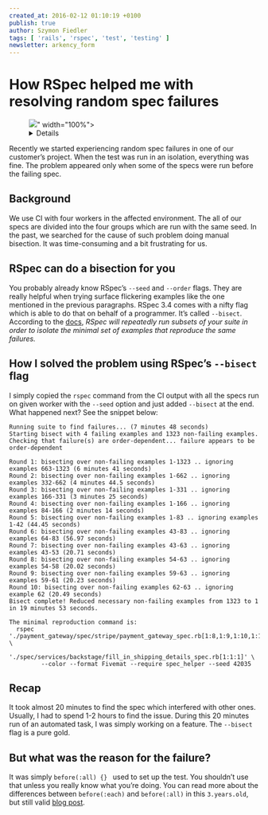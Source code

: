 ```yaml
---
created_at: 2016-02-12 01:10:19 +0100
publish: true
author: Szymon Fiedler
tags: [ 'rails', 'rspec', 'test', 'testing' ]
newsletter: arkency_form
---
```


# How RSpec helped me with resolving random spec failures

<p>
  <figure>
    <img src="<%= src_fit("how-rspec-helped-me-with-resolving-randoms-spec-failures/header.jpg") %>" width="100%">
    <details>
      <a href="https://flic.kr/p/dZEH5s">Photo</a> available thanks to the courtesy of
      <a href="https://www.flickr.com/photos/mkoneeye/">Robert Kash</a>.
      <a href="https://creativecommons.org/licenses/by/2.0/">CC BY 2.0</a>
    </details>
  </figure>
</p>

Recently we started experiencing random spec failures in one of our customer’s project. When the test was run in an isolation, everything was fine. The problem appeared only when some of the specs were run before the failing spec.

<!-- more -->

## Background
We use CI with four workers in the affected environment. The all of our specs are divided into the four groups which are run with the same seed. In the past, we searched for the cause of such problem doing manual bisection. It was time-consuming and a bit frustrating for us.

## RSpec can do a bisection for you
You probably already know RSpec’s `--seed` and `--order` flags. They are really helpful when trying surface flickering examples like the one mentioned in the previous paragraphs.
RSpec 3.4 comes with a nifty flag which is able to do that on behalf of a programmer. It’s called `--bisect`. According to the [docs](https://relishapp.com/rspec/rspec-core/docs/command-line/bisect), _RSpec will repeatedly run subsets of your suite in order to isolate the minimal set of examples that reproduce the same failures._

## How I solved the problem using RSpec’s `--bisect` flag
I simply copied the `rspec` command from the CI output with all the specs run on given worker with the `--seed` option and just added `--bisect` at the end. What happened next? See the snippet below:

    Running suite to find failures... (7 minutes 48 seconds)
    Starting bisect with 4 failing examples and 1323 non-failing examples.
    Checking that failure(s) are order-dependent... failure appears to be order-dependent

    Round 1: bisecting over non-failing examples 1-1323 .. ignoring examples 663-1323 (6 minutes 41 seconds)
    Round 2: bisecting over non-failing examples 1-662 .. ignoring examples 332-662 (4 minutes 44.5 seconds)
    Round 3: bisecting over non-failing examples 1-331 .. ignoring examples 166-331 (3 minutes 25 seconds)
    Round 4: bisecting over non-failing examples 1-166 .. ignoring examples 84-166 (2 minutes 14 seconds)
    Round 5: bisecting over non-failing examples 1-83 .. ignoring examples 1-42 (44.45 seconds)
    Round 6: bisecting over non-failing examples 43-83 .. ignoring examples 64-83 (56.97 seconds)
    Round 7: bisecting over non-failing examples 43-63 .. ignoring examples 43-53 (20.71 seconds)
    Round 8: bisecting over non-failing examples 54-63 .. ignoring examples 54-58 (20.02 seconds)
    Round 9: bisecting over non-failing examples 59-63 .. ignoring examples 59-61 (20.23 seconds)
    Round 10: bisecting over non-failing examples 62-63 .. ignoring example 62 (20.49 seconds)
    Bisect complete! Reduced necessary non-failing examples from 1323 to 1 in 19 minutes 53 seconds.

    The minimal reproduction command is:
      rspec './payment_gateway/spec/stripe/payment_gateway_spec.rb[1:8,1:9,1:10,1:11]' \
            './spec/services/backstage/fill_in_shipping_details_spec.rb[1:1:1]' \
             --color --format Fivemat --require spec_helper --seed 42035

## Recap
It took almost 20 minutes to find the spec which interfered with other ones. Usually, I had to spend 1-2 hours to find the issue. During this 20 minutes run of an automated task, I was simply working on a feature. The `--bisect` flag is a pure gold.

## But what was the reason for the failure?
It was simply `before(:all) {} ` used to set up the test. You shouldn’t use that unless you really know what you’re doing. You can read more about the differences between `before(:each)` and `before(:all)` in this `3.years.old`, but still valid [blog post](http://makandracards.com/makandra/11507-using-before-all-in-rspec-will-cause-you-lots-of-trouble-unless-you-know-what-you-are-doing).
